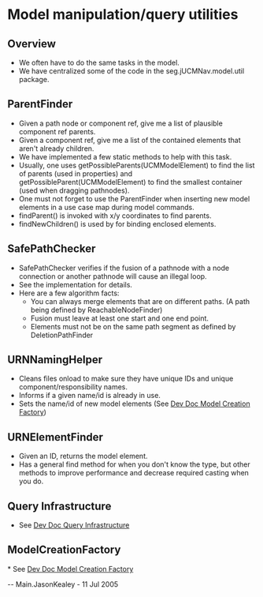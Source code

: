 # Model manipulation/query utilities

## Overview

  - We often have to do the same tasks in the model.
  - We have centralized some of the code in the seg.jUCMNav.model.util
    package.

## ParentFinder

  - Given a path node or component ref, give me a list of plausible
    component ref parents.
  - Given a component ref, give me a list of the contained elements that
    aren't already children.
  - We have implemented a few static methods to help with this task.
  - Usually, one uses getPossibleParents(UCMModelElement) to find the
    list of parents (used in properties) and
    getPossibleParent(UCMModelElement) to find the smallest container
    (used when dragging pathnodes).
  - One must not forget to use the ParentFinder when inserting new model
    elements in a use case map during model commands.
  - findParent() is invoked with x/y coordinates to find parents.
  - findNewChildren() is used by for binding enclosed elements.

## SafePathChecker

  - SafePathChecker verifies if the fusion of a pathnode with a node
    connection or another pathnode will cause an illegal loop.
  - See the implementation for details.
  - Here are a few algorithm facts:
      - You can always merge elements that are on different paths. (A
        path being defined by ReachableNodeFinder)
      - Fusion must leave at least one start and one end point.
      - Elements must not be on the same path segment as defined by
        DeletionPathFinder

## URNNamingHelper

  - Cleans files onload to make sure they have unique IDs and unique
    component/responsibility names.
  - Informs if a given name/id is already in use.
  - Sets the name/id of new model elements (See
    [Dev Doc Model Creation Factory](DevDocModelCreationFactory))

## URNElementFinder

  - Given an ID, returns the model element.
  - Has a general find method for when you don't know the type, but
    other methods to improve performance and decrease required casting
    when you do.

## Query Infrastructure

  - See [Dev Doc Query Infrastructure](DevDocQueryInfrastructure)

## ModelCreationFactory

\* See [Dev Doc Model Creation Factory](DevDocModelCreationFactory)

\-- Main.JasonKealey - 11 Jul 2005
